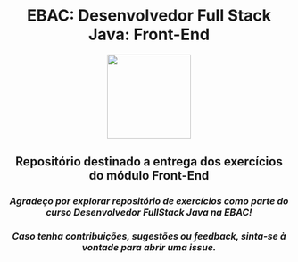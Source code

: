 <div align="center">
  
  # EBAC: Desenvolvedor Full Stack Java: Front-End
  <img src="https://i.postimg.cc/3xbR5F7H/rounded-in-photoretrica.png" width="150">
  
  ## Repositório destinado a entrega dos exercícios do módulo Front-End

  ### <i>Agradeço por explorar repositório de exercícios como parte do curso Desenvolvedor FullStack Java na EBAC!</i>
  ### <i>Caso tenha contribuições, sugestões ou feedback, sinta-se à vontade para abrir uma issue.</i>
</div>

